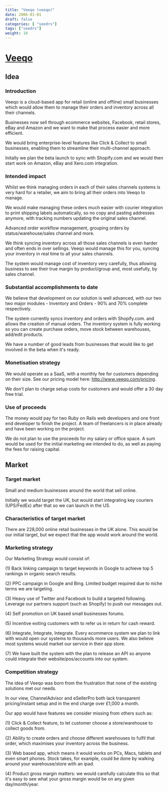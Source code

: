 ```yaml
---
title: "Veeqo (veeqo)"
date: 2006-01-01
draft: false
categories: [ "seedrs"]
tags: ["seedrs"]
weight: 10
---
```


# [Veeqo](https://www.seedrs.com/veeqo)

## Idea

### Introduction

Veeqo is a cloud-based app for retail (online and offline) small businesses which would allow them to manage their orders and inventory across all their channels.

Businesses now sell through ecommerce websites, Facebook, retail stores, eBay and Amazon and we want to make that process easier and more efficient.

We would bring enterprise-level features like Click &amp; Collect to small businesses, enabling them to streamline their multi-channel approach.

Initally we plan the beta launch to sync with Shopify.com and we would then start work on Amazon, eBay and Xero.com integration.

### Intended impact

Whilst we think managing orders in each of their sales channels systems is very hard for a retailer, we aim to bring all their orders into Veeqo to manage.

We would make managing these orders much easier with courier integration to print shipping labels automatically, so no copy and pasting addresses anymore, with tracking numbers updating the original sales channel.

Advanced order workflow management, grouping orders by status/warehouse/sales channel and more.

We think syncing inventory across all those sales channels is even harder and often ends in over sellings. Veeqo would manage this for you, syncing your inventory in real time to all your sales channels.

The system would manage cost of inventory very carefully, thus allowing business to see their true margin by product/group and, most usefully, by sales channel.

### Substantial accomplishments to date

We believe that development on our solution is well advanced, with our two two major modules - Inventory and Orders - 90% and 70% complete respectively.

The system currently syncs inventory and orders with Shopify.com. and allows the creation of manual orders. The inventory system is fully working so you can create purchase orders, move stock between warehouses, add/edit products.

We have a number of good leads from businesses that would like to get involved in the beta when it's ready.

### Monetisation strategy

We would operate as a SaaS, with a monthly fee for customers depending on their size. See our pricing model here: <a target="_blank" rel="nofollow" class="outside" href="http://www.veeqo.com/pricing">http://www.veeqo.com/pricing</a>.

We don't plan to charge setup costs for customers and would offer a 30 day free trial.

### Use of proceeds

The money would pay for two Ruby on Rails web developers and one front end developer to finish the project. A team of freelancers is in place already and have been working on the project.

We do not plan to use the proceeds for my salary or office space. A sum would be used for the initial marketing we intended to do, as well as paying the fees for raising capital.

## Market

### Target market

Small and medium businesses around the world that sell online.

Initially we would target the UK, but would start integrating key couriers (UPS/FedEx) after that so we can launch in the US.

### Characteristics of target market

There are 228,000 online retail businesses in the UK alone. This would be our initial target, but we expect that the app would work around the world.

### Marketing strategy

Our Marketing Strategy would consist of:

(1) Back linking campaign to target keywords in Google to achieve top 5 rankings in organic search results.

(2) PPC campaign in Google and Bing. Limited budget required due to niche terms we are targeting.

(3) Heavy use of Twitter and Facebook to build a targeted following. Leverage our partners support (such as Shopify) to push our messages out.

(4) Self promotion on UK based small businesses forums.

(5) Incentive exiting customers with to refer us in return for cash reward.

(6) Integrate, Integrate, Integrate. Every ecommerce system we plan to link with would open our systems to thousands more users. We also believe most systems would market our service in their app store.

(7) We have built the system with the plan to release an API so anyone could integrate their website/pos/accounts into our system.

### Competition strategy

The idea of Veeqo was born from the frustration that none of the existing solutions met our needs.

In our view, ChannelAdvisor and eSellerPro both lack transparent pricing/instant setup and in the end charge over £1,000 a month.

Our app would have features we consider missing from others such as:

(1) Click &amp; Collect feature, to let customer choose a store/warehouse to collect goods from.

(2) Ability to create orders and choose different warehouses to fulfil that order, which maximises your inventory across the business.

(3) Web based app, which means it would works on PCs, Macs, tablets and even smart phones. Stock takes, for example, could be done by walking around your warehouse/store with an ipad.

(4) Product gross margin matters: we would carefully calculate this so that it's easy to see what your gross margin would be on any given day/month/year.

